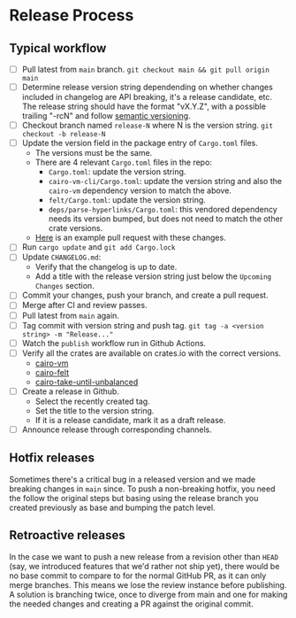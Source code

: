 # Release Process

## Typical workflow

- [ ] Pull latest from `main` branch.
      `git checkout main && git pull origin main`
- [ ] Determine release version string dependending on whether changes included
      in changelog are API breaking, it's a release candidate, etc.
      The release string should have the format "vX.Y.Z", with a possible
      trailing "-rcN" and follow [semantic versioning](https://semver.org/).
- [ ] Checkout branch named `release-N` where N is the version string.
      `git checkout -b release-N`
- [ ] Update the version field in the package entry of `Cargo.toml` files.
  - The versions must be the same.
  - There are 4 relevant `Cargo.toml` files in the repo:
    - `Cargo.toml`: update the version string.
    - `cairo-vm-cli/Cargo.toml`: update the version string and also the `cairo-vm` dependency version to match the above.
    - `felt/Cargo.toml`: update the version string.
    - `deps/parse-hyperlinks/Cargo.toml`: this vendored dependency needs its version bumped, but does not need to match the other crate versions.
  - [Here](https://github.com/lambdaclass/cairo-rs/pull/948/files) is an example pull request with these changes.
- [ ] Run `cargo update` and `git add Cargo.lock`
- [ ] Update `CHANGELOG.md`:
  - Verify that the changelog is up to date.
  - Add a title with the release version string just below the `Upcoming Changes` section.
- [ ] Commit your changes, push your branch, and create a pull request.
- [ ] Merge after CI and review passes.
- [ ] Pull latest from `main` again.
- [ ] Tag commit with version string and push tag.
      `git tag -a <version string> -m "Release..."`
- [ ] Watch the `publish` workflow run in Github Actions.
- [ ] Verify all the crates are available on crates.io with the correct versions.
  - [cairo-vm](https://crates.io/crates/cairo-vm)
  - [cairo-felt](https://crates.io/crates/cairo-felt)
  - [cairo-take-until-unbalanced](https://crates.io/crates/cairo-take_until_unbalanced)
- [ ] Create a release in Github.
  - Select the recently created tag.
  - Set the title to the version string.
  - If it is a release candidate, mark it as a draft release.
- [ ] Announce release through corresponding channels.

## Hotfix releases

Sometimes there's a critical bug in a released version and we made breaking changes in `main` since. To push a non-breaking hotfix, you need the follow the original steps but basing using the release branch you created previously as base and bumping the patch level.

## Retroactive releases

In the case we want to push a new release from a revision other than `HEAD` (say, we introduced features that we'd rather not ship yet), there would be no base commit to compare to for the normal GitHub PR, as it can only merge branches. This means we lose the review instance before publishing.
A solution is branching twice, once to diverge from main and one for making the needed changes and creating a PR against the original commit.
